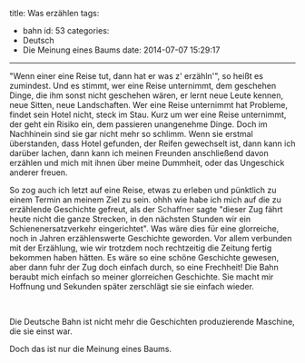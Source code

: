 title: Was erzählen
tags:
  - bahn
id: 53
categories:
  - Deutsch
  - Die Meinung eines Baums
date: 2014-07-07 15:29:17
---

"Wenn einer eine Reise tut, dann hat er was z' erzähln'", so heißt es zumindest.
Und es stimmt, wer eine Reise unternimmt, dem geschehen Dinge, die ihm sonst
nicht geschehen wären, er lernt neue Leute kennen, neue Sitten, neue
Landschaften. Wer eine Reise unternimmt hat Probleme, findet sein Hotel nicht,
steck im Stau. Kurz um wer eine Reise unternimmt, der geht ein Risiko ein, dem
passieren unangenehme Dinge. Doch im Nachhinein sind sie gar nicht mehr so
schlimm. Wenn sie erstmal überstanden, dass Hotel gefunden, der Reifen gewechselt
ist, dann kann ich darüber lachen, dann kann ich meinen Freunden anschließend
davon erzählen und mich mit ihnen über meine Dummheit, oder das Ungeschick
anderer freuen.

So zog auch ich letzt auf eine Reise, etwas zu erleben und pünktlich zu einem
Termin an meinem Ziel zu sein. ohhh wie habe ich mich auf die zu erzählende
Geschichte gefreut, als der <span style="color: #333333;">Schaffner </span>sagte "dieser Zug fährt heute nicht die
ganze Strecken, in den nächsten Stunden wir ein Schienenersatzverkehr
eingerichtet". Was wäre dies für eine glorreiche, noch in Jahren erzählenswerte
Geschichte geworden. Vor allem verbunden mit der Erzählung, wie wir trotzdem
noch rechtzeitig die Zeitung fertig bekommen haben hätten. Es wäre so eine
schöne Geschichte gewesen, aber dann fuhr der Zug doch einfach durch, so eine
Frechheit! Die Bahn beraubt mich einfach so meiner glorreichen Geschichte. Sie
macht mir Hoffnung und Sekunden später zerschlägt sie sie einfach wieder.

&nbsp;

Die Deutsche Bahn ist nicht mehr die Geschichten produzierende Maschine, die sie
einst war.

Doch das ist nur die Meinung eines Baums.